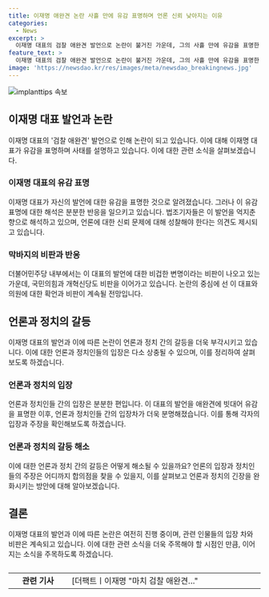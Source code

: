 ```yaml
---
title: 이재명 애완견 논란 사흘 만에 유감 표명하며 언론 신뢰 낮아지는 이유
categories:
  - News
excerpt: >
  이재명 대표의 검찰 애완견 발언으로 논란이 불거진 가운데, 그의 사흘 만에 유감을 표명한 행위가 유감표명인지, 억지춘향인지 여론이 엇갈리고 있다. 일부 법조기자는 그의 발언을 비판하며, 언론에 대한 신뢰가 낮아지는 이유를 성찰해야 한다고 주장했다. 또한, 민주당 내외에서도 비겁한 변명이라는 의견이 나오는 등 파장이 계속되고 있다. 국민의힘과 개혁신당도 유감 표명을 향해 비판의 목소리를 냈으며, 당내에서도 강성 발언이 계속되고 있다. 이 때문에 이 대표와 양문석 의원은 국회 윤리위원회에 제소되기도 했다.
feature_text: >
  이재명 대표의 검찰 애완견 발언으로 논란이 불거진 가운데, 그의 사흘 만에 유감을 표명한 행위가 유감표명인지, 억지춘향인지 여론이 엇갈리고 있다. 일부 법조기자는 그의 발언을 비판하며, 언론에 대한 신뢰가 낮아지는 이유를 성찰해야 한다고 주장했다. 또한, 민주당 내외에서도 비겁한 변명이라는 의견이 나오는 등 파장이 계속되고 있다. 국민의힘과 개혁신당도 유감 표명을 향해 비판의 목소리를 냈으며, 당내에서도 강성 발언이 계속되고 있다. 이 때문에 이 대표와 양문석 의원은 국회 윤리위원회에 제소되기도 했다.
image: 'https://newsdao.kr/res/images/meta/newsdao_breakingnews.jpg'
---
```


<p><img src="https://newsdao.kr/res/images/meta/newsdao_breakingnews.jpg" alt="implanttips 속보" /></p>

<h2 data-ke-size="size26">이재명 대표 발언과 논란</h2>

<p data-ke-size="size16">이재명 대표의 '검찰 애완견' 발언으로 인해 논란이 되고 있습니다. 이에 대해 이재명 대표가 유감을 표명하며 사태를 설명하고 있습니다. 이에 대한 관련 소식을 살펴보겠습니다.</p>

<h3>이재명 대표의 유감 표명</h3>

<p data-ke-size="size16">이재명 대표가 자신의 발언에 대한 유감을 표명한 것으로 알려졌습니다. 그러나 이 유감 표명에 대한 해석은 분분한 반응을 일으키고 있습니다. 법조기자들은 이 발언을 억지춘향으로 해석하고 있으며, 언론에 대한 신뢰 문제에 대해 성찰해야 한다는 의견도 제시되고 있습니다.</p>

<h3>막바지의 비판과 반응</h3>

<p data-ke-size="size16">더불어민주당 내부에서는 이 대표의 발언에 대한 비겁한 변명이라는 비판이 나오고 있는 가운데, 국민의힘과 개혁신당도 비판을 이어가고 있습니다. 논란의 중심에 선 이 대표와 의원에 대한 확언과 비판이 계속될 전망입니다.</p>

<h2 data-ke-size="size26">언론과 정치의 갈등</h2>

<p data-ke-size="size16">이재명 대표의 발언과 이에 따른 논란이 언론과 정치 간의 갈등을 더욱 부각시키고 있습니다. 이에 대한 언론과 정치인들의 입장은 다소 상충될 수 있으며, 이를 정리하여 살펴보도록 하겠습니다.</p>

<h3>언론과 정치의 입장</h3>

<p data-ke-size="size16">언론과 정치인들 간의 입장은 분분한 편입니다. 이 대표의 발언을 애완견에 빗대어 유감을 표명한 이후, 언론과 정치인들 간의 입장차가 더욱 분명해졌습니다. 이를 통해 각자의 입장과 주장을 확인해보도록 하겠습니다.</p>

<h3>언론과 정치의 갈등 해소</h3>

<p data-ke-size="size16">이에 대한 언론과 정치 간의 갈등은 어떻게 해소될 수 있을까요? 언론의 입장과 정치인들의 주장은 어디까지 합의점을 찾을 수 있을지, 이를 살펴보고 언론과 정치의 긴장을 완화시키는 방안에 대해 알아보겠습니다.</p>

<h2 data-ke-size="size26">결론</h2>

<p data-ke-size="size16">이재명 대표의 발언과 이에 따른 논란은 여전히 진행 중이며, 관련 인물들의 입장 차와 비판은 계속되고 있습니다. 이에 대한 관련 소식을 더욱 주목해야 할 시점인 만큼, 이어지는 소식을 주목하도록 하겠습니다.</p>

<table>
  <caption></caption>
  <colgroup>
  <col width="150"/>
  <col width="507"/>
  </colgroup>
  <tbody>
    <tr>
      <td style="text-align: center; height: 17px;"><b>관련 기사</b></td>
      <td style="height: 17px;">[더팩트ㅣ이재명 "마치 검찰 애완견…"</td>
    </tr>
  </tbody>
</table>

<p data-ke-size="size16">&nbsp;</p>

